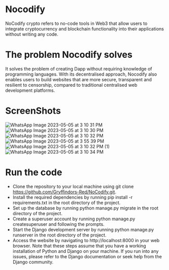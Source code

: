 # Nocodify

NoCodify crypto refers to no-code tools in Web3 that allow users to integrate cryptocurrency and blockchain functionality into their applications without writing any code.

# The problem Nocodify solves

It solves the problem of creating Dapp without requiring knowledge of programming languages. With its decentralised approach, Nocodify also enables users to build websites that are more secure, transparent and resilient to censorship, compared to traditional centralised web development platforms.

# ScreenShots

![WhatsApp Image 2023-05-05 at 3 10 31 PM](https://user-images.githubusercontent.com/111880621/236436978-89b24c23-adba-4931-aae0-5d8fa0784373.jpeg)
![WhatsApp Image 2023-05-05 at 3 10 30 PM](https://user-images.githubusercontent.com/111880621/236437051-dc6aedf2-e505-41f9-bac1-0f406fdecdaa.jpeg)
![WhatsApp Image 2023-05-05 at 3 10 32 PM](https://user-images.githubusercontent.com/111880621/236437082-05bbf46a-8fbd-4ad8-b5d0-ac0dc22df7ba.jpeg)
![WhatsApp Image 2023-05-05 at 3 55 39 PM](https://user-images.githubusercontent.com/111880621/236437116-3839f00a-4497-494c-a628-729638f7e3fe.jpeg)
![WhatsApp Image 2023-05-05 at 3 10 32 PM (1)](https://user-images.githubusercontent.com/111880621/236437087-432e008f-e603-4903-9c11-9a04c0eb8bc6.jpeg)
![WhatsApp Image 2023-05-05 at 3 10 34 PM](https://user-images.githubusercontent.com/111880621/236437102-2de14be8-98c1-4ad4-982f-8b38af97d6d3.jpeg)

# Run the code
- Clone the repository to your local machine using git clone https://github.com/Gryffindors-Red/NoCodify.git.
- Install the required dependencies by running pip install -r requirements.txt in the root directory of the project.
- Set up the database by running python manage.py migrate in the root directory of the project.
- Create a superuser account by running python manage.py createsuperuser and following the prompts.
- Start the Django development server by running python manage.py runserver in the root directory of the project.
- Access the website by navigating to http://localhost:8000 in your web browser.
Note that these steps assume that you have a working installation of Python and Django on your machine. If you run into any issues, please refer to the Django documentation or seek help from the Django community.
